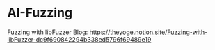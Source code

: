 # AI-Fuzzing

Fuzzing with libFuzzer Blog: https://theyoge.notion.site/Fuzzing-with-libFuzzer-dc9f690842294b338ed5796f69489e19
